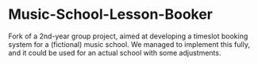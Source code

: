 # Music-School-Lesson-Booker
Fork of a 2nd-year group project, aimed at developing a timeslot booking system for a (fictional) music school. We managed to implement this fully, and it could be used for an actual school with some adjustments.
